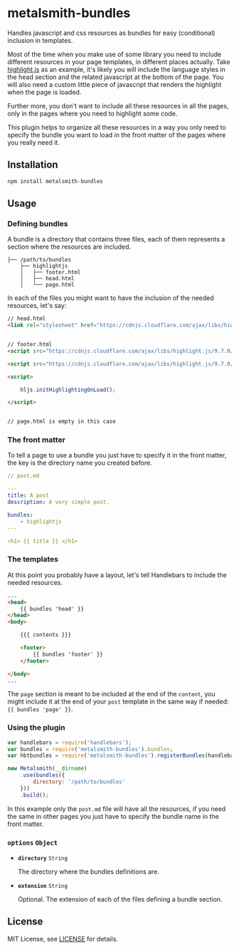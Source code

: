 # metalsmith-bundles

Handles javascript and css resources as bundles for easy (conditional) inclusion in templates.

Most of the time when you make use of some library you need to include different resources in your page templates, in different places actually. Take [highlight.js](https://highlightjs.org/) as an example, it's likely you will include the language styles in the head section and the related javascript at the bottom of the page. You will also need a custom little piece of javascript that renders the highlight when the page is loaded.

Further more, you don't want to include all these resources in all the pages, only in the pages where you need to highlight some code.

This plugin helps to organize all these resources in a way you only need to specify the bundle you want to load in the front matter of the pages where you really need it.

## Installation

```javascript
npm install metalsmith-bundles
```

## Usage

### Defining bundles

A bundle is a directory that contains three files, each of them represents a section where the resources are included.

```
├── /path/to/bundles
    ├── highlightjs
    │   ├── footer.html
    │   ├── head.html
    │   └── page.html
```

In each of the files you might want to have the inclusion of the needed resources, let's say:

```html
// head.html
<link rel="stylesheet" href="https://cdnjs.cloudflare.com/ajax/libs/highlight.js/9.7.0/styles/monokai-sublime.min.css" />


// footer.html
<script src="https://cdnjs.cloudflare.com/ajax/libs/highlight.js/9.7.0/highlight.min.js"></script>

<script src="https://cdnjs.cloudflare.com/ajax/libs/highlight.js/9.7.0/languages/javascript.min.js"></script>

<script>

    hljs.initHighlightingOnLoad();

</script>


// page.html is empty in this case
```

### The front matter

To tell a page to use a bundle you just have to specify it in the front matter, the key is the directory name you created before.

```yaml
// post.md

---
title: A post
description: A very simple post.

bundles:
    - highlightjs
---

<h1> {{ title }} </h1>
```

### The templates

At this point you probably have a layout, let's tell Handlebars to include the needed resources.

```html
...
<head>
    {{ bundles 'head' }}
</head>
<body>

    {{{ contents }}}

    <footer>
        {{ bundles 'footer' }}
    </footer>

</body>
...
```

The `page` section is meant to be included at the end of the `content`, you might include it at the end of your `post` template in the same way if needed: `{{ bundles 'page' }}`.

### Using the plugin

```javascript
var handlebars = require('handlebars');
var bundles = require('metalsmith-bundles').bundles;
var hbtbundles = require('metalsmith-bundles').registerBundles(handlebars);

new Metalsmith(__dirname)
    .use(bundles({
        directory: '/path/to/bundles'
    }))
    .build();
```

In this example only the `post.md` file will have all the resources, if you need the same in other pages you just have to specify the bundle name in the front matter.

### **`options`** `Object`

- **`directory`** `String`

    The directory where the bundles definitions are.

- **`extension`** `String`

    Optional. The extension of each of the files defining a bundle section.

## License

MIT License, see [LICENSE](https://github.com/ahdiaz/metalsmith-bundles/blob/master/LICENSE.md) for details.
